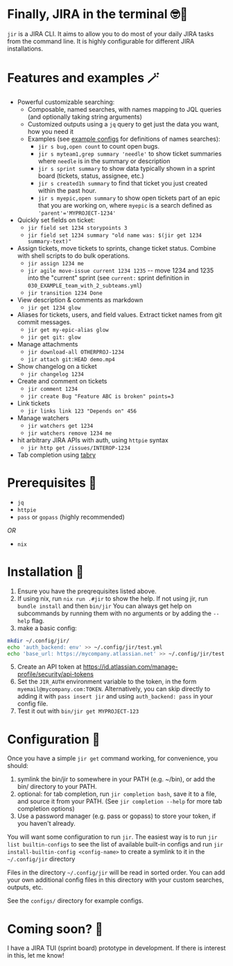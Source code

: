 # Finally, JIRA in the terminal 🤓🥳

`jir` is a JIRA CLI. It aims to allow you to do most of your daily JIRA tasks
from the command line. It is highly configurable for different JIRA
installations.

# Features and examples 🪄

* Powerful customizable searching:
  * Composable, named searches, with names mapping to JQL queries (and optionally taking string arguments)
  * Customized outputs using a `jq` query to get just the data you want, how
    you need it
  * Examples (see [example configs](./configs) for definitions of names searches):
    * `jir s bug,open count` to count open bugs.
    * `jir s myteam1,grep summary 'needle'` to show ticket summaries where `needle` is in the summary or description
    * `jir s sprint summary` to show data typically shown in a sprint board (tickets, status, assignee, etc.)
    * `jir s created1h summary` to find that ticket you just created within the past hour.
    * `jir s myepic,open summary` to show open tickets part of an epic that you are working on, where `myepic` is a search defined as `'parent'='MYPROJECT-1234'`
* Quickly set fields on ticket:
  * `jir field set 1234 storypoints 3`
  * `jir field set 1234 summary "old name was: $(jir get 1234 summary-text)"`
* Assign tickets, move tickets to sprints, change ticket status. Combine with shell scripts to do bulk operations.
  * `jir assign 1234 me`
  * `jir agile move-issue current 1234 1235` -- move 1234 and 1235 into the "current" sprint (see `current:` sprint definition in `030_EXAMPLE_team_with_2_subteams.yml`)
  * `jir transition 1234 Done`
* View description & comments as markdown
  * `jir get 1234 glow`
* Aliases for tickets, users, and field values. Extract ticket names from git commit messages.
    * `jir get my-epic-alias glow`
    * `jir get git: glow`
* Manage attachments
  * `jir download-all OTHERPROJ-1234`
  * `jir attach git:HEAD demo.mp4`
* Show changelog on a ticket
  * `jir changelog 1234`
* Create and comment on tickets
  * `jir comment 1234`
  * `jir create Bug "Feature ABC is broken" points=3`
* Link tickets
  * `jir links link 123 "Depends on" 456`
* Manage watchers
  * `jir watchers get 1234`
  * `jir watchers remove 1234 me`
* hit arbitrary JIRA APIs with auth, using `httpie` syntax
  * `jir http get /issues/INTEROP-1234`
* Tab completion using [tabry](https://github.com/evanbattaglia/tabry)

# Prerequisites 🧐

* `jq`
* `httpie`
* `pass` or `gopass` (highly recommended)

*OR*

* `nix`

# Installation 🚀

1. Ensure you have the preqrequisites listed above.
2. If using nix, run `nix run .#jir` to show the help. If not using jir, run `bundle install` and then `bin/jir` You can always get help on subcommands by running them with no arguments or by adding the `--help` flag.
3. make a basic config:
```bash
mkdir ~/.config/jir/
echo 'auth_backend: env' >> ~/.config/jir/test.yml
echo 'base_url: https://mycompany.atlassian.net' >> ~/.config/jir/test.yml
```
5. Create an API token at https://id.atlassian.com/manage-profile/security/api-tokens
6. Set the `JIR_AUTH` environment variable to the token, in the form `myemail@mycompany.com:TOKEN`. Alternatively, you can skip directly to adding it with `pass insert jir` and using `auth_backend: pass` in your config file.
7. Test it out with `bin/jir get MYPROJECT-123`

# Configuration 🔧

Once you have a simple `jir get` command working, for convenience, you should:
1. symlink the bin/jir to somewhere in your PATH (e.g. ~/bin), or add the bin/ directory to your PATH.
2. optional: for tab completion, run `jir completion bash`, save it to a file, and source it from your PATH. (See `jir completion --help` for more tab completion options)
3. Use a password manager (e.g. pass or gopass) to store your token, if you haven't already.

You will want some configuration to run `jir`. The easiest way is to run
`jir list builtin-configs` to see the list of available built-in configs and
run `jir install-builtin-config <config-name>` to create a symlink to it in the
`~/.config/jir` directory

Files in the directory `~/.config/jir` will be read in sorted order. You can
add your own additional config files in this directory with your custom
searches, outputs, etc.

See the `configs/` directory for example configs.

# Coming soon? 🤫

I have a JIRA TUI (sprint board) prototype in development. If there is interest in this, let me know!
